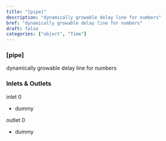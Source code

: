 ```yaml
---
title: "[pipe]"
description: "dynamically growable delay line for numbers"
bref: "dynamically growable delay line for numbers"
draft: false
categories: ["object", "Time"]
---
```


### [pipe]

dynamically growable delay line for numbers

### Inlets & Outlets

inlet 0

 - dummy

outlet 0

 - dummy
 
